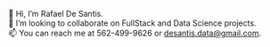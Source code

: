 👋 Hi, I’m Rafael De Santis. \
💞️ I’m looking to collaborate on FullStack and Data Science projects. \
📫 You can reach me at 562-499-9626 or desantis.data@gmail.com. 
